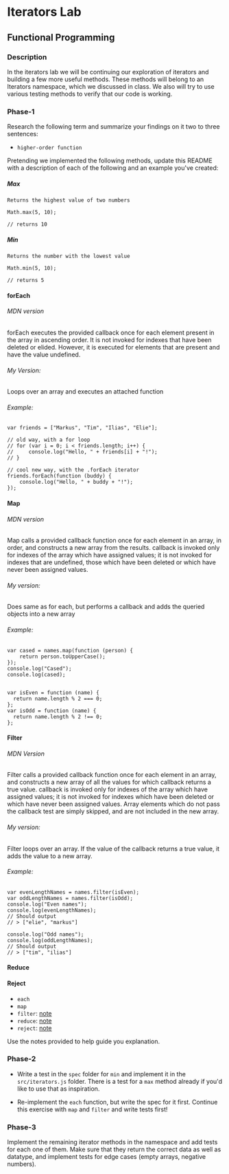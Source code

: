 # Iterators Lab
## Functional Programming


### Description

In the iterators lab we will be continuing our exploration of iterators and building a few more useful methods. These methods will belong to an Iterators namespace, which we discussed in class. We also will try to use various testing methods to verify that our code is working.


### Phase-1

Research the following term and summarize your findings on it two to three sentences:

* `higher-order function`

Pretending we implemented the following methods, update this README with a description of each of the following and an example you've created:

##### Max

    Returns the highest value of two numbers

    Math.max(5, 10);

    // returns 10

##### Min

    Returns the number with the lowest value

    Math.min(5, 10);

    // returns 5

#### forEach

###### MDN version

forEach executes the provided callback once for each element present in the array in
ascending order. It is not invoked for indexes that have been deleted or elided.
However, it is executed for elements that are present and have the value undefined.

###### My Version:

Loops over an array and executes an attached function

###### Example:

    var friends = ["Markus", "Tim", "Ilias", "Elie"];

    // old way, with a for loop
    // for (var i = 0; i < friends.length; i++) {
    //     console.log("Hello, " + friends[i] + "!");
    // }

    // cool new way, with the .forEach iterator
    friends.forEach(function (buddy) {
        console.log("Hello, " + buddy + "!");
    });

#### Map

###### MDN version

Map calls a provided callback function once for each element in an array, in order,
and constructs a new array from the results. callback is invoked only for indexes of
the array which have assigned values; it is not invoked for indexes that are
undefined, those which have been deleted or which have never been assigned values.

###### My version:

Does same as for each, but performs a callback and adds the queried objects into a
new array

###### Example:

    var cased = names.map(function (person) {
        return person.toUpperCase();
    });
    console.log("Cased");
    console.log(cased);


    var isEven = function (name) {
      return name.length % 2 === 0;
    };
    var isOdd = function (name) {
      return name.length % 2 !== 0;
    };

#### Filter

###### MDN Version

Filter calls a provided callback function once for each element in an array, and constructs a new array of all the values for which callback returns a true value. callback is invoked only for indexes of the array which have assigned values; it is not invoked for indexes which have been deleted or which have never been assigned values. Array elements which do not pass the callback test are simply skipped, and are not included in the new array.

###### My version:

Filter loops over an array. If the value of the callback returns a true value, it adds the value to a new array.

###### Example:

    var evenLengthNames = names.filter(isEven);
    var oddLengthNames = names.filter(isOdd);
    console.log("Even names");
    console.log(evenLengthNames);
    // Should output
    // > ["elie", "markus"]

    console.log("Odd names");
    console.log(oddLengthNames);
    // Should output
    // > ["tim", "ilias"]

#### Reduce

#### Reject

* `each`
* `map`
* `filter`: [note](https://developer.mozilla.org/en-US/docs/Web/JavaScript/Reference/Global_Objects/Array/filter)
* `reduce`: [note](https://developer.mozilla.org/en-US/docs/Web/JavaScript/Reference/Global_Objects/Array/reduce)
* `reject`: [note](http://underscorejs.org/#reject)

Use the notes provided to help guide you explanation.


### Phase-2

* Write a test in the `spec` folder for `min` and implement it in the `src/iterators.js` folder. There is a test for a `max` method already if you'd like to use that as inspiration.

* Re-implement the `each` function, but write the spec for it first. Continue this exercise with `map` and `filter` and write tests first!


### Phase-3

Implement the remaining iterator methods in the namespace and add tests for each one of them. Make sure that they return the correct data as well as datatype, and implement tests for edge cases (empty arrays, negative numbers).

